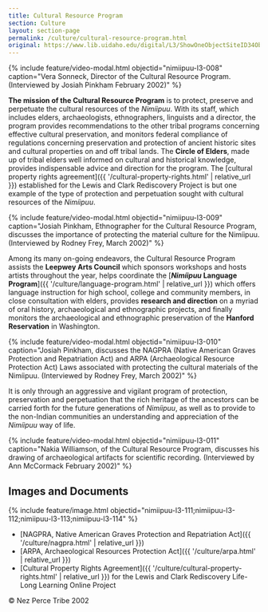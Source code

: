 ```yaml
---
title: Cultural Resource Program
section: Culture
layout: section-page
permalink: /culture/cultural-resource-program.html
original: https://www.lib.uidaho.edu/digital/L3/ShowOneObjectSiteID34ObjectID89.html
---
```


{% include feature/video-modal.html objectid="nimiipuu-l3-008" caption="Vera Sonneck, Director of the Cultural Resource Program. (Interviewed by Josiah Pinkham February 2002)" %}

**The mission of the Cultural Resource Program** is to protect, preserve and perpetuate the cultural resources of the _Nimíipuu_. With its staff, which includes elders, archaeologists, ethnographers, linguists and a director, the program provides recommendations to the other tribal programs concerning effective cultural preservation, and monitors federal compliance of regulations concerning preservation and protection of ancient historic sites and cultural properties on and off tribal lands. The **Circle of Elders**, made up of tribal elders well informed on cultural and historical knowledge, provides indispensable advice and direction for the program. The [cultural property rights agreement]({{ '/cultural-property-rights.html' | relative_url }}) established for the Lewis and Clark Rediscovery Project is but one example of the type of protection and perpetuation sought with cultural resources of the _Nimíipuu_.

{% include feature/video-modal.html objectid="nimiipuu-l3-009" caption="Josiah Pinkham, Ethnographer for the Cultural Resource Program, discusses the importance of protecting the material culture for the Nimíipuu. (Interviewed by Rodney Frey, March 2002)" %}

Among its many on-going endeavors, the Cultural Resource Program assists the **Leepwey Arts Council** which sponsors workshops and hosts artists throughout the year, helps coordinate the [**_Nimíipuu_ Language Program**]({{ '/culture/language-program.html' | relative_url }}) which offers language instruction for high school, college and community members, in close consultation with elders, provides **research and direction** on a myriad of oral history, archaeological and ethnographic projects, and finally monitors the archaeological and ethnographic preservation of the **Hanford Reservation** in Washington.

{% include feature/video-modal.html objectid="nimiipuu-l3-010" caption="Josiah Pinkham, discusses the NAGPRA (Native American Graves Protection and Repatriation Act) and ARPA (Archaeological Resource Protection Act) Laws associated with protecting the cultural materials of the Nimíipuu. (Interviewed by Rodney Frey, March 2002)" %}

It is only through an aggressive and vigilant program of protection, preservation and perpetuation that the rich heritage of the ancestors can be carried forth for the future generations of _Nimíipuu_, as well as to provide to the non-Indian communities an understanding and appreciation of the _Nimíipuu_ way of life.

{% include feature/video-modal.html objectid="nimiipuu-l3-011" caption="Nakia Williamson, of the Cultural Resource Program, discusses his drawing of archaeological artifacts for scientific recording. (Interviewed by Ann McCormack February 2002)" %}

## Images and Documents 

{% include feature/image.html objectid="nimiipuu-l3-111;nimiipuu-l3-112;nimiipuu-l3-113;nimiipuu-l3-114" %}

- [NAGPRA, Native American Graves Protection and Repatriation Act]({{ '/culture/nagpra.html' | relative_url }})
- [ARPA, Archaeological Resources Protection Act]({{ '/culture/arpa.html' | relative_url }})
- [Cultural Property Rights Agreement]({{ '/culture/cultural-property-rights.html' | relative_url }}) for the Lewis and Clark Rediscovery Life-Long Learning Online Project 

© Nez Perce Tribe 2002
